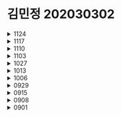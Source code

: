# 김민정 202030302

<details markdown="1">
<summary>1124</summary>

[11월 24일]
>#### 외부 플러그인을 사용하는 컴포넌트
- 외부컴포넌트를 사용한 markdown 에디터이다.
- 외부 플러그인은 remarkable을 사용함으로 cdn으로 링크를 추가한다.
- remarkable.js로 검색해야 찾을 수 있다.
- cdn사이트에서 링크를 복사해 추가한다.
- 공식사이트의 소스코드를 복사해 넣는다.
>#### creat-react-app으로, remarkable 사용하기
- creat-react-app으로 markdown-editor 프로젝트를 생성한다.
- 정상 동작을 확인한다.
- App.js에 있는 필요없는 코드를 삭제한다.
- App.js에 문서의 코드를 복사해 넣는다.
- comonent의 이름을 App으로 수정한다.
- rendering은 index.js에 위임한다.
- remarkable을 설치한다.
- react와 remarkable을 import한다.
- 동작이 되는지 확인한다.

>#### code review
- 외부 컴포넌트를 사용하기 위해 생성자 내에 객체를 생성한다.
- state를 이용하여 remarkable에 변환할 마크다운 문장을 제출한다.
- 글리 입력되면 handleChange 이벤트를 사용하여 state의 value를 갱신한다.
- getRawMarkup()메소드를 통해 html을 반환 받는다.

>#### gettingstart
- react는 처음부터 점진적으로 적용할 수 있도록 설계되었으며 필요한
만큼 react를 사용할 수 있다.
- 온라인 코드 편집기를 사용하여 간편하게 리액트를 경험할 수 있다. 
codepen,codesandbox, stackblitz
- codesandbox는 create-react-app으로 생성된 프로젝트와 동일한
환경에서 테스트가 가능핟.
- cdn방식으로 간편하게 테스트를 할 수 있도록 html코드를 제공하고 있다.
- react문서가 어렵게 느껴진다면, tania rascia가 쓴 react 개요를 먼저
학습하는 것이 도움이 된다.
- 개발을 통해 react를 학습하고 싶다면 자습서를 추천

>#### 개념
- 주요 개념
  - 개념을 단계별로 배우려면 주요 개념부터 시작하는 것을 추천

- 고급 개념
  - 강력하지만 일반적으로 많이 사용되지는 않는 react 기능을 소개한다.

- api 참조
  - 특정 react api를 자세히 알아보고 싶을 때 유용한 문서

>#### hook
- 16.8부터 새로 추가된 hook에 대한 자세한 설명을 제공한다.
- 다른 언어를 할 때도 많이 도움이 된다.

>#### CMS
- 홈페이지 관리
- wordpress(매우 많이 쓰는것, 한국에 정착됨, )
- 게시판 중심으로 발달 (dcinside)
- 개발자가아니어도 조금 배우면 홈페이지를 만들 수 있음

>### Main Concepts
1. hello world
```
ReactDOM.render(
  <h1>Hello, world!</h1>,
  document.getElementById('root')
);
```
2. jsx 소개
- jsx표현식을 변수에 저장한걸 변수를 jsx표현식에서 가져가서 사용할 수 있다
- jsx에 표현식 포함하기
```
const name = 'Josh Perez';
const element = <h1>Hello, {name}</h1>;

ReactDOM.render(
  element,
  document.getElementById('root')
);
```
- 함수의 호출 결과를 jsx에 표현식 포함하기
- if,for문 등과 함께 사용, 변수에 할당, 인자로 받고, 함수로부터 반환할 수 있다.
```
function getGreeting(user) {
  if (user) {
    return <h1>Hello, {formatName(user)}!</h1>;
  }
  return <h1>Hello, Stranger.</h1>;
}
```
- 속성에 따옴표를 이용해 문자열 리터럴을 정의할 수 있다.
```
const element = <div tabIndex="0"></div>;
```
- 속성에 중괄호를 사용하여 javascript 표현식을 삽입할 수 있다
```
const element = <img src={user.avatarUrl}></img>;
```
- babel은 jsx를 react.createElement()호출로 컴파일 한다.

>#### Components와 Props
-react에는 함수 컴포넌트와 클래스 컴포넌트가 있다. 
- 컴포넌트의 이름은 항상 대문자로 시작한다.
- 문서 '컴포넌트 렌더링'예제의 실행 과정은 다음과 같다.
```
1.<Welcome name="Sara" /> 엘리먼트로 ReactDOM.render()를 호출합니다.
2.React는 {name: 'Sara'}를 props로 하여 Welcome 컴포넌트를 호출합니다.
3.Welcome 컴포넌트는 결과적으로 <h1>Hello, Sara</h1> 엘리먼트를 반환합니다.
4.React DOM은 <h1>Hello, Sara</h1> 엘리먼트와 일치하도록 DOM을 효율적으로 업데이트합니다.
```
</details>
<details markdown="1">
<summary>1117</summary>

[11월 17일]
>#### package.json homepage
- "homepage":"https://s9one1.github.io/movie_app_2021"로 하는 방식에서  
"homepage" : "c://DeveloperN/movie21/"으로 바꿔 검생하는 방식
>#### state가 포함된 component
- 동적인 데이터는 this.state로 접근할 수 있다.

>#### todo List
- todoapp과 todolist 두개의 컴포넌트로 구성
- handlechange는 모든 키보드 입력마다 react의 state를 갱신해서 보여준다.
- element에서 확인한다.
- 시간순으로 보면 유저입력>handlechange>react의 state갱신>from element가 react state를 참조
- 유저 입력을 강제로 대문자로 변경할 경우에도 사용한다.
```
handleChange(event) {
    this.setState((value:event target value toUpperCase()))
}
```
- handlesubmit은 버튼이 클릭될때 발생하는 event를 처리한다.

>#### render() 메소드
- render() 메소드에서 초기 렌더링을 실행한다.
- onChange를 통해 input에 입력되는 값으로 state상태 변경을 준비한다.
- 입력된 값은 state의 "text"에 임시로 저장된다.
- level의 htmlFor은 input 과의 연결을 위한 id 값이다.
    - className 처럼 html 과 구분하기 위해 jsx에서 사용하는 키워드이다.

>#### todo.html
```
<!DOCTYPE html>
<html lang="en">
<head>
    <meta charset="UTF-8">
    <meta http-equiv="X-UA-Compatible" content="IE=edge">
    <meta name="viewport" content="width=device-width, initial-scale=1.0">
    <title>todo</title>
    <script crossorigin src="https://unpkg.com/react@17/umd/react.production.min.js"></script>
    <script crossorigin src="https://unpkg.com/react-dom@17/umd/react-dom.production.min.js"></script>
    <script crossorigin src=""></script>
    <script src="https://unpkg.com/babel-standalone@6/babel.min.js"></script>
    <script type="text/babel">
        class TodoApp extends React.Component {
  constructor(props) {
    super(props);
    this.state = { items: [], text: '' };
    this.handleChange = this.handleChange.bind(this);
    this.handleSubmit = this.handleSubmit.bind(this);
  }

  render() {
    return (
      <div>
        <h3>TODO</h3>
        <TodoList items={this.state.items} />
        <form onSubmit={this.handleSubmit}>
          <label htmlFor="new-todo">
            What needs to be done?
          </label>
          <input
            id="new-todo"
            onChange={this.handleChange}
            value={this.state.text}
          />
          <button>
            Add #{this.state.items.length + 1}
          </button>
        </form>
      </div>
    );
  }

  handleChange(e) {
    this.setState({ text: e.target.value });
  }

  handleSubmit(e) {
    e.preventDefault();
    if (this.state.text.length === 0) {
      return;
    }
    const newItem = {
      text: this.state.text,
      id: Date.now()
    };
    this.setState(state => ({
      items: state.items.concat(newItem),
      text: ''
    }));
  }
}

class TodoList extends React.Component {
  render() {
    return (
      <ul>
        {this.props.items.map(item => (
          <li key={item.id}>{item.text}</li>
        ))}
      </ul>
    );
  }
}

ReactDOM.render(
  <TodoApp />,
  document.getElementById('todos-example')
);
    </script>
</head>
<body>
    <div id="todos-example"></div>
    
</body>
</html>
```
>#### handleSubmit(e)에서 e.preventDefault() 메소드를 사용하는 이유
- 브라우저에서 양식을 제출할 때는 기본적으로 부라우저의 새로고침이 발생한다.
    - react나 spa(single page application)의 경우 필요가 없는 동작임으로 이를 방지하기 위해 사용한다.
1. state.text의 길이가 0이면 아무것도 반환하지 않는다.
2. 0이 아니면 newite에 입력받은 text와 현재 시간을 저장한다.
3. 저장된 newitem을 state의 item 배열에 저장하고, text를 비운다.

>#### key props의 역할
- key는 props의 안정적으로 사용할 수 있도록 고유성을 부여하기 위해 필오하다.
- react가 어떤 props를 변경, 추가 또는 삭제할지 식별하는 것을 도와준다.
- 반드시 date를 사용하지 않아도 되며, 배열의 index값을 사용해도 된다.
- 유일한 값이라면 그 값이 무엇이든 상관없다.

>#### 외부 플러그인을 사용하는 컴포넌트
- 외부컴포넌트를 사용한 markdown에디터 이다.
- 현재 1~3의 예제를 cnd방법으로 진행했음으로 동일하게 진행한다.

>#### remarkable
- https://github.com/jonschlinkert/remarkable
- https://cdnjs.com/libraries/remarkable
```
<!DOCTYPE html>
<html lang="en">
<head>
    <meta charset="UTF-8">
    <meta http-equiv="X-UA-Compatible" content="IE=edge">
    <meta name="viewport" content="width=device-width, initial-scale=1.0">
    <title>hello</title>
    <script crossorigin src="https://unpkg.com/react@17/umd/react.production.min.js"></script>
    <script crossorigin src="https://unpkg.com/react-dom@17/umd/react-dom.production.min.js"></script>
    <script crossorigin src=""></script>
    <script src="https://unpkg.com/babel-standalone@6/babel.min.js"></script>
    <script src="https://cdnjs.cloudflare.com/ajax/libs/remarkable/2.0.1/remarkable.min.js" integrity="sha512-skYYbQHAuOTpeJTthhUH3flZohep8blA+qjZOY0VqmfXMDiYcWxu29F5UbxU4LxaIpGkRBk+3Qf8qaXfd9jngg==" crossorigin="anonymous" referrerpolicy="no-referrer"></script>
    <script type="text/babel">
        class HelloMessage extends React.Component {
        render() {
            return (
            <div>
                Hello {this.props.name}
            </div>
            );
        }
        }

        ReactDOM.render(
        <HelloMessage name="Taylor" />,
        document.getElementById('hello-example')
        );
    </script>
</head>
<body>
    <div id="hello-example"></div>
    
</body>
</html>
```
- npx create-react-app markdown-ditor를 터미널에서 사용해서 깔기
- npm install remarkable --save를 터미널에서 사용해서 저장
</details>

<details markdown="1">
<summary>1110</summary>

[11월10일]
>#### detail.js
```
render() {
        const { location } = this.props
        if (location.state) {
            return (
                <span>{ location.state.title }</span>
            )    
        } else {
            return null
        }
        
    }
```
>#### localhost:3000/#/에서 #없애기
- #이 있으면 크롤링이 안된다.
    - 만들어 배포했을때 검색이 되지 않는다.
-import { HashRouter, Route} from 'react-router-dom'를  
import { BrowserRouter, Route} from  
   'react-router-dom'로 바꾸면 #이 안뜸
```
import './App.css'
import { BrowserRouter, Route} from 'react-router-dom'
import About from './routes/About'
import Home from './routes/Home'
import Navigation from './components/Navigation'
import Detail from './routes/Detail'
```
>#### git.io
- 깃허브에서 호스팅을 해줌

- 깃허브에서 https 주소를 가져온 다음 (https://github.com/s9one1/movie_app_2021.git) package.json에서 github.io로 바꾼다.
(https://s9one1.github.io/movie_app_2021)
```
  "homepage": "https://s9one1.github.io/movie_app_2021"
```
>#### package.json
- scripts에 predeploy,deploy 추가
```
"scripts": {
    "start": "react-scripts start",
    "build": "react-scripts build",
    "predeploy": "npm run build",
    "deploy": "gh-pages -d build"
  },
```
>#### react 캡슐화된 컴포넌트
- 메인 어플리케이션으로 부터 독립되어있는 컴포넌트를 말한다.
- 컴포넌트 내부에서 발생하는 업데이트, 테스트 케이스, 재사용에 용이하게 컴포넌트를 설계해야한다.
- 내부에 있는게 무엇인지 모르게 한다.
>#### react
- 상호작용이 많은 ui개발에 적합하다.
- 컴포넌트 로직은 javascript로 작성한다.
- 캡슐화된 컴포넌트로 개발되어 재사용이 용이하다.(중요)
- dom과는 별개로 상태를 관리할 수 있다. 
- 기술 스택의 나머지 부분에는 관여하지 않는다.
- 기존 코드와 별개로 개발이 가능하다.
- react native를 이용하면 모바일 앱도 만들 수 있다.
>#### cdn
- https://ko.reactjs.org/docs/cdn-links.html
- access-control-allow-origin: * 허가를 했다. 정상적으로 배포된걸 사용했다.

>#### 바벨
- 커파일러를 상대방의 버전에 맞게 구식으로 바꿔주는것
- jsx바벨이 있어야 해석이 가능에서 링크를 해줘야함
>#### 간단한 컴포넌트
- react component 에서 render()메소드를 사용하는 예제이다.
- render() 메소드는 데이터를 입력받아 화면에 반환하는 역할을 한다.
- 컴포넌트로 전달된 데이터는 render() 안에서 this.props를 통해 접근 가능핟.
- react를 개발하는데 반드시 jsx를 
>#### state가 포함된 component
- 동적인 데이터를 this.state로 접근할 수 있다
- state가 변하면 render()메소드가 다시 호출되어 화면이 갱신된다.
- 예제는 화면이 켜져있는 동안 초를 카운트하는 timer앱이다.
- 초기의state를 0으로 출력한다. 
- 이후 componentdidmount()메소르도 1초에 한번씩 tick()메소드를 호출한다.
- 호출된 tick()메소드는 setstate()를 통해 state를 1씩 증가시킨다.
</details>
<details markdown="1">
<summary>1103</summary>

# [11월 03일]
### 1.ABOUT
![initial](about.png)
### 2.HOME
![initial](home.png)
### 3.영화링크
![initial](hello.png)
>#### 링크를 누른 후 http://localhost:3000/#/movie-detail주소를 다시 입력하면 home화면으로 다시 돌아간다.

>#### 컴포넌트 설치 오류
```
npm WARN read-shrinkwrap This version of npm is compatible with lockfileVersion@1, but
package-lock.json was generated for lockfileVersion@2. I'll try to do my best with it!
npm ERR! Maximum call stack size exceeded
npm ERR! A complete log of this run can be found in:
npm ERR! C:\Users\82102\AppData\Roaming\npm-cache\_logs\2021-10-
27T07_07_17_243Z-debug.log
```
>#### 원인 규명이 되지 않은 오류가 있을 경우
 npm cache clean --force  
 npm rebuild  
 rm -rf node_modules  
 npm install  
  
* 만일 rm명령이 실행되지 않으면 shell을 관리자 권한으로 실행한 후 다시 시도해 본다.
* 그래도 안될 경우는 탐색기에서 삭제하면 되는데 시간이 조금 걸릴 수는 있다.
* 원인 모를 문제가 발생했을 때 cache clean과 rebuild를 통해 많은 부분 해결되기도 한다.
>#### package.json과 package-lock.json 차이
- package.json은 패기지 의존성 관리 파일이다.
- 협업을 할 때는 팀원들 각자의 컴퓨터에 같은 패키지들을 설치해서 동일한 개발환경을 구성해야 하는
게 이때 사용하는 것이 package.json이다. 
-  개인의 프로젝트를 재 생성하거나, 오류가 있을 때 유용하게 사용된다.
- 팀원의 버전이 다를 경우
    - 팀원끼리 npm버전이 일치하는지 확인. $ npm –version
    - node_modules 폴더를 전부 삭제
    - npm cache 삭제.
    - node_modules 재설치. $ npm install
- package.json의 경우는 version range를 사용한다. "express": "~4.16.1“
</details>
<details markdown="1">
<summary>1027</summary>

# [10월 27일]
>#### 라우터
- 메뉴를 클릭하면 화면이 이동하게 하는것이 라우터이다.
- 라우터는 react-router-dom패키지를 이용한다.
>npm install react-router-dom
- 라우터는 사용자가 입력한 url을 통해 특정 컴포넌트를 불러준다.(loclahost:3000/about)

>#### HashRouter, Router컴포넌트
- Router에는 2가지 props를 전달할 수 있다.
    - URL을 이용한 path props
    - URL에 맞는 컴포넌트를 불러 주기 위한 component props

>#### About.js 수정하기
- 내용 채우기

>#### Home 컴포넌트를 위한 Route 컴포넌트 추가하기
- localhost:3000에 접속하면 기본으로 보여줄 컴포넌트를 Home 컴포넌트로 하기위해 path props를 "/"로 입력한다.
```
function App() {
  return (
    <HashRouter>
      <Navigation/>
      <Router path = '/' exact={true} component={Home} />
      <Router path='/about' component={About}/>
    </HashRouter>
  )
}
```

>#### Home 링크
- 링크를 클릭할 때마다 리액트가 죽고, 새 페이지가 열리는 문제 발생
    - a 태그의 href속성이 페이지 전체를 다시 그리는 성질을 갖고 있기 때문이다.
    - reac-router-dom의 Link컴포넌트를 사용하면 해결된다.
>#### Navigation 컴포넌트 위치 다시 확인하기
- Link, Router 컴포넌트는 반드시 HashRouter안에 포함되어야 한다.
- HashRouter바깥에 위치한 Nacigation 컴포넌트를 안쪽으로 이동해야한다.

>#### router props
- route props를 이용해 영화 카드를 누르면 상세 정보를 보여주는 기능을 만든다.
- route props는 라우팅 대상이 되는 컴포넌트에 넘겨주는 기본 props를 말한다.
- Route 컴포넌트가 그려줄 컴포넌트에는 항상 이 props가 전달되며, 이 props는 원하는 데이터를 담아 보낼 수 있다.
- 데이터를 담아 보내려면 Navigation 컴포넌트에 있는 Link컴포넌트의 to props의 구조를 바꿔야 한다.
- pathname은 URL을 의미하며, state는 우리가 route props에 보내줄 데이터를 의미한다.

</details>

<details markdown="1">
<summary>1013</summary>

# [10월 13일]
>#### Movie 컴포넌트 만들기
- src폴더에 Movie.js 파일을 새로 만든다.
- 컴포넌트의 기본 골격을 작성한다.
- 함수형 컴포넌트로 작성하기로 한다.
- Movie에 넘어와야 하는 영화 데이터를 정의하고,관리하기 위해 prop-types를 사용한다. 
```
import PropTypes from 'prop-types';

function Movie() {
    return <h1></h1>;
}

Movie.propTypes = {};

export default Movie;
``` 
>#### Movie.propTypes 작성하기
-  id를 Movie.propTypes를 추가 한다. 
    - PropType.number.isRequired로 작성한다.
- year, title, summary, poster를 각각 Movie.propTypes에 추가 한다.
    - poster props는 영화 포스터 이미지 주소를 저장하기 위한 것이다
```
Movie.propTypes = {
    id:PropTypes.number.isRequired,
    year:PropTypes.number.isRequired,
    title:PropTypes.string.isRequired,
    summary:PropTypes.string.isRequired,
    poster:PropTypes.string.isRequired,
};
```
>#### axios.get() 수정하기
- axios.get()에 yts-proxy.now.sh/list_movies.json?sort_by=rating을 전달한다
```
getMovie = async () => {
  const {
    data: {
      data: {movies}
    }
  }=await axios.get('https://yts-proxy.now.sh/list_movies.json?sort_by=rating');
```
>#### Movie 컴포넌트에서 props를 추가하고 출력해보기
- Movie 컴포넌트에서 id, title, year, summary, poster props를 받아 출력할 수 있도록 수정한다.
- map() 함수로 출력
```
function Movie({ year, title, summary, poster }) {
    return <h4>{title}</h4>;
}
```
>####  App 컴포넌트에서 Movie컴포넌트 그리기
- 로딩이 완료 되면 실행되는 자리에 movies.map()을 사용한다.
- map() 함수의 첫 번째 인자로 컴포넌트를 반환하는 함수를 전달하면 된다
```
render(){
      const { isLoading, movies } = this.state;
      return <div>{isLoading ? 'Loading...' : movies.map()}</div>;
}
```
>####  map() 함수에 컴포넌트를 반환하는 함수 전달하기
- console탭에 영화 데이터를 출력한 다음, 아무것도 반환하지 않는 함수를 전달해 본다.

>#### Movie 컴포넌트를 반환하도록 movies.map() 수정하기
- App.js에 Movie 컴포넌트를 import한 다음, movies.map()에 전달한 함수가 <Movie />를 반환하도록 한다.
```
import Movie from './Movie'
```
>#### Movie컴포넌트에 props 전달하기
- props를 모두 전달해야 한다.
- poster props의 경우 키 이름이 medium_cover_image이므로 movies.medium_cover_image라고 작성한다.
```
    id = {movie.id} 
    year = {movie.year}
    title = {movie.title}
    summary = {movie.summary}
    poster = {movie.medium_cover_image}
```
>#### App.css 파일 작성하기
- 배경색을 어두운 색으르 바꾼다.
```
body {
    background-color:#2f2f2f;
}
```
</details>

<details markdown="1">
<summary>1006</summary>

[10월 6일]

>##### axios 설치하기
-  javascript에서는 영화 데이터를 로딩 할 때 fetch()함수를 사용한다. 
```
> npm install axios
```
>##### YTS영화 데이터 API 살펴보기
- 브라우저 주소창에 yts.it/api 라고 입력하고, YTS영화 데이터 API 사이트에 접속
- ListMoviesApi를 사용한다.
- API는 특정 주소를 입력하면 그 주소에 맞는 결과를 보내 준다.
>##### 영화 목록 데이터 확인해 보기
- 브라우저에서 Endpoint의 주소 중 json으로 끝나는 주소를 입력한다.
```
https://yts.mx/api/v2/list_movies.json
```
>##### JSON Viewer 확장 도구 설치하기
- JSON Viewer라는 확장 도구를 설치하면 정상적으로 볼 수 있다.

>##### https://yts.mx/api/v2/list_movies.json
- status: 응답상태 메시지
- data: 영화 데이터
- movie_count: API가 보내준 영화 데이터의 개수
- limit: 보내준 데이터의개수
- movies키의 서브키로 id, url, imdb_code, title 등을 제공한다.

>##### 노마드 코더 영화 API를 사용하자
- YTS의 endpoint /list_movies.json을 사용하려면 yts-proxy.now.sh에 /list_movies.json을 붙이
면 된다.
- 만일 YTS의 다른 endpoint와 함께 노마드 코더 영화 API를 사용하려면,
yts-proxy.now.sh에 endpoint를 붙이면 된다.
```
https://github.com/serranoarevalo/yts-proxy
```

| endpoint | YTS API | 노마드 코더 영화 API |
|:---:|:---:|:---:|
| list_movies | yts.mx/api/v2/list_movies.json | yts-proxy.now.sh/list_movies.json |
| movie_details | yts.mx/api/v2/movies_details.json | yts-proxy.now.sh/movies_details.json |


>##### 영화 정보를 더 자세히 보기 위한 조건 추가
- yts-proxy.now.sh/list_movies.json에 movie_id를
추가

>##### 노마드 코더 영화 API를 영화 앱에서 호출하기
- API를 사용하려면 axios를 import한 다음, componentDidMount()함수에서 axios로 API를 호출
- axios.get()함수의 인자에 URL을 전달하여 API를 호출
- setTimeout은 이제 사용할 필요가 없으니 삭제

>##### getMovies()함수 기다린 다음, axios.get() 함수가 반환한 데잍터 잡기
- getMovies()함수를 만들고, 이 함수 안에서 axios.get()이 실행하도록 한다.
- axios.get()의 return값은 movies에 저장한다.
-  componentDidMount()함수가 실행되면 this.getMovie()가 실행된다.

>##### getMovies() async 붙이고, axios.get()에 await붙이기
- 시간이 필요하다는 것을 알리기 위해서는 async, await 키워드가 필요하다.
-  시간이 필요하다는 것을 알리려면 async를 ()앞에 붙이고, 실제 시간이 필요한 대상인 axios.get()함수 에는 await을 붙인다.

>##### movies state에 영화 데이터 저장하기
- this.setState({ movies: movies })와 같이 작성해서 movies state에 영화 데이터를 저장
- this.setState({ movies: movies })를 this.setState({ movies })로 수정한다.
>##### isLoading state를 true에서 false로 업데이트 하기
- 서 “영화 데이터의 출력”를 출력하려면 isLoading state의 값을 true에서 false로 업데이트한다.
- 앱이 실행되면 처음에는 Loading...이 화면에 나타나다가 조금 시간이 지나면 We are ready로 변한다.
-  movies state를 출력한다.

</details>




<details markdown="1">
<summary>0929</summary>

[09월 29일]

>##### 상대경로 이미지 삽입 방법
- 이미지가 적을 경우 import를 사용한다.
1. public 폴더에 images폴더를 생성한다.
2. 필요한 곳에 <img src="image/[이미지 이름]">형태로 태그를 작성한다.

##### 음식 앱에 prop-types 도입하기

>##### 음식 데이터에 rating 추가하기
- foodLike 배열의 각 요소에 rating을 추가한다.
- 값의 자료형은 number로 한다.
Rating props를 Food 컴포넌트에 전달하면서 값을 검사한다.
- prop-types도구를 사용하여 자료형을 검사한다.
```
명령 프롬포트
> npm install prop-types
```

>##### prop-types 정상 설치 여부 확인
- Package.json 파일을 열어 dependencies 키에 있는 값을 살펴본다.
- Prop-types가 등록되어 있으면 정상 설치 됨.

>##### prop-types 적용하기
- import PropTypes from 'prop-types';를 App.js파일 맨 위에 추가
- ration props를 Food 컴포넌트에 전달한다.

>##### Food.propTypes 작성
- Food.propType에 객체 적어 주기
- 모든 props는 문자열이고 반드시 있어야 한다는 조건 추가
- 콘솔 탭을 확인하면 경고 메세지가 보인다.

>##### Food.propTypes의 rating 키 값 확인하기
- isRequired는 필요하다.
- 'rating에는 string이라는 자료형이 반드시 필요하다'

>##### prop-types 경고 해결하기
- rating: PropTypes.string.isRequired 대신 rating: PropTypes.number.isRequired 로 교체

>##### 다른 종류의 prop-types 경고 해결하기
- picture props의 이름을 image로 바꾸기
- Food 컴포넌트에 picture라는 이름의 props가 필요한데, 그 값이 undefined다.

>##### render() 함수
- render( ) 함수 내에서 return문을 사용한다
- 함수형 컴포넌트는 return문이 JSX를 반환하지만, 클래스형 컴포넌트는 render()함수가 JSX를 반환한
다.
```
import React, {Component} from 'react'

class App extends Component {
    render() {
        return (
            <h1> I am a class component </h1>
        )
    }
}

export default App
```
</details>



<details markdown="1">
<summary>0915</summary>

[09월 15일]

### JSX 
___

- 컴포넌트는 자바스크립트와 html을 조합한 jsx라는 문법을 사용해서 만든다.
- jsx의 문법은 js와html 문법의 조합한 것이다.
>##### Potato 컴포넌트 만들기
- import 구문을 입력해야 리액트가 jsx를 이해할 수 있어 반드시 입력
```
import React from 'react';
```
>##### Potato()함수를 작성한다.
- 컴포넌트를 작성할 때 이름은 대문자로 시작해야 한다.
```
import React from 'react';
function Potato() {

}
```
>##### Potato 컴포넌트가 JSX를 반환하도록 만든다.
```
import React from 'react';

function Potato() {
    return <h3>I love potato</h3>;
}
```
>##### 마지막 줄에 export 구문을 다음과 같이 추가한다.
```
import React from 'react';

function Potato() {
    return <h3>I love potato</h3>;
}
```
>##### Photo 컴포넌트 사용하기
```
import React from 'react';
import ReactDOM from 'react-dom';
import App from './App;

ReactDOM.render(<App /><Potato/>, document.getElementById('root'));
```
</details>
<details markdown="1">
<summary>0908</summary>

[09월 08일]
>#### 수업 준비
1. create-react-app(별다른 개발환경 구축없이 개발을 바로 시작할 수 있도록 프로젝트 구조, 설정 작업 등을 자동으로 진행해 주는 도구)
2. create-react-app으로 리액트 앱 만들기(작업 디렉토리를 미리 만들고 실행하면 편함, 수업에서는 movie_app_2021로 통일, 명령은> npx create-react-app movie_app_2021)
3. 프로젝트 폴더 선택하기
4. README.md 파일 수정하기(매주 학습내용을 작성한다.)
5. package.json 파일 수정하기(test,eject 명령어 삭제하고 파일 저장)
6. 리액트 앱 실행하기(명령 프롬프트에서 npm start로 앱을 실행)
7. 리액트 앱 종료하기(종료하려면 프롬포트에서 Ctrl + c를 누른다.)
8. 깃허브에 리액트 앱 업로드하기
9. 리액트 앱 살펴보고 수정하기
10. index.js파일 수정하기
11. App.js 파일 수정하기
12. index.html 수정해 보기
>#### 리액트 앱
1. 리액트 앱 실행, 터미널 종료하고 브라우저 새로 고침
2. 리액트 앱 다시 실행하고 코드 수정하기
```
import React from 'react';

function App() {
    return (
        <div>
        <h1>Hello!!!!</h1>
        </div>
    );
}

export default App;
```
>#### 리액트 기초 개념 
1. 컴포넌트
- function으로 정의 내린 곳을 컴포넌트라고 한다.
- App()함수가 정의되어 있고, 함수는 html문서를 return해 주고 있는것을 App컴포넌트를 정의했다고 한다.
- index.js 파일로 컴포넌트의 사용 알아보기
2. JSX
- js와 html 문법의 조합한 것으로 사용하다 보면 자연스럽게 익힐 수 있다.
>#### Potato 컴포넌트 만들기
1. src폴더 안에 Potato.js 파일 만들기
2. 첫 글자는 대문자로
3. import 구문을 입력해야 리액트 jsx를 이해할 수 있다.
```
import React from 'react';
```
4. Potato()함수 작성
```
import React from 'react';
function Potato() {

}
```
5. Potato 컴포넌트가 jsx를 반환
```
import React from 'react';
function Potato() {
    return <h3>I love potato</h3>;
}
```
6. 마지막 줄에 export 구문 추가
```
import React from 'react';
function Potato() {
    return <h3>I love potato</h3>;
}

export default Potato;
```
</details>

<details markdown="1">
<summary>0901</summary>
[09월 01일]
>#### 교재는 Do it! 클론 코딩 영화 평점 웹서비스
>#### 클론 코딩
- 실제로 존재하는 사이트나 앱의 코드를 보며 그래도 따라 만들거나 습득하는 학습 방법
- 이론의 양이 많음
- 실습의 완성도가 떨어지고, 실제 프로젝트에서의 활용도가 떨어짐
- 완성된 프로젝트를 클론해서 하나씩 완성해 가는 실습위주의 학습
- 자기주도 학습으로 코딩을 하는데 도움을 줌
>#### 클론 코딩 수업 준비하기
- node.js 설치
- npx 설치
- vscode 설치
- git 설치
</details>